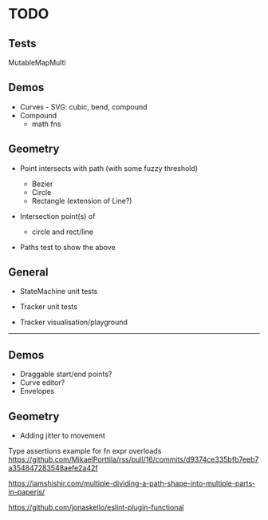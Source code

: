 # TODO

## Tests

MutableMapMulti

## Demos
* Curves - SVG: cubic, bend, compound
* Compound
  * math fns

## Geometry

* Point intersects with path (with some fuzzy threshold)
  * Bezier
  * Circle
  * Rectangle (extension of Line?)
  
* Intersection point(s) of
  * circle and rect/line

* Paths test to show the above

## General

* StateMachine unit tests

* Tracker unit tests
* Tracker visualisation/playground

---

## Demos

* Draggable start/end points?
* Curve editor?
* Envelopes  

## Geometry

* Adding jitter to movement


Type assertions example for fn expr overloads
https://github.com/MikaelPorttila/rss/pull/16/commits/d9374ce335bfb7eeb7a354847283548aefe2a42f


https://iamshishir.com/multiple-dividing-a-path-shape-into-multiple-parts-in-paperjs/


https://github.com/jonaskello/eslint-plugin-functional